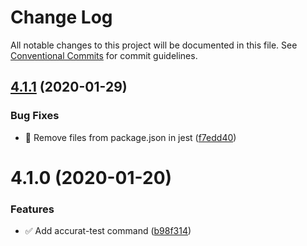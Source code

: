 # Change Log

All notable changes to this project will be documented in this file.
See [Conventional Commits](https://conventionalcommits.org) for commit guidelines.

## [4.1.1](https://github.com/accurat/accurapp/compare/jest-config-accurapp@4.1.0...jest-config-accurapp@4.1.1) (2020-01-29)


### Bug Fixes

* 🐛 Remove files from package.json in jest ([f7edd40](https://github.com/accurat/accurapp/commit/f7edd407aad136ad62f77f601bc451d18e50a047))





# 4.1.0 (2020-01-20)


### Features

* ✅ Add accurat-test command ([b98f314](https://github.com/accurat/accurapp/commit/b98f31418ecab3d169546d8cc0a9cae348b6e3c2))
